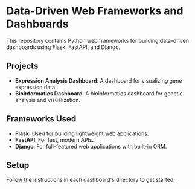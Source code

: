# Data-Driven Web Frameworks and Dashboards

This repository contains Python web frameworks for building data-driven dashboards using Flask, FastAPI, and Django.

## Projects

- **Expression Analysis Dashboard**: A dashboard for visualizing gene expression data.
- **Bioinformatics Dashboard**: A bioinformatics dashboard for genetic analysis and visualization.

## Frameworks Used

- **Flask**: Used for building lightweight web applications.
- **FastAPI**: For fast, modern APIs.
- **Django**: For full-featured web applications with built-in ORM.

## Setup

Follow the instructions in each dashboard's directory to get started.

